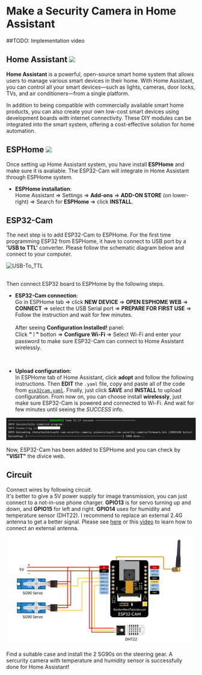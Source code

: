 # Make a Security Camera in Home Assistant

##TODO: Implementation video

## Home Assistant <img src="https://encrypted-tbn0.gstatic.com/images?q=tbn:ANd9GcStB6C1liB44PdYGSsGnWeSP3AfhWo0Utie_A&s" width="40"> 

**Home Assistant** is a powerful, open-source smart home system that allows users to manage various smart devices in their home. With Home Assistant, you can control all your smart devices—such as lights, cameras, door locks, TVs, and air conditioners—from a single platform.

In addition to being compatible with commercially available smart home products, you can also create your own low-cost smart devices using development boards with internet connectivity. These DIY modules can be integrated into the smart system, offering a cost-effective solution for home automation.

## ESPHome <img src="https://encrypted-tbn0.gstatic.com/images?q=tbn:ANd9GcSDkyZPuqZkxRauA9MR8bOAn0MufyA3QmYZOg&s" width="40">

Once setting up Home Assistant system, you have install **ESPHome** and make sure it is avaliable. The ESP32-Cam will integrate in Home Assistant through ESPHome system. 

* **ESPHome installation**: \
Home Assistant ⇒ Settings ⇒ **Add-ons** ⇒ **ADD-ON STORE** (on lower-right) ⇒ Search for **ESPHome** ⇒ click **INSTALL**.

## ESP32-Cam
The next step is to add ESP32-Cam to ESPHome. For the first time programming ESP32 from ESPHome, it have to connect to USB port by a **'USB to TTL'** converter. Please follow the schematic diagram below and connect to your computer. 

![USB-To_TTL](https://encrypted-tbn0.gstatic.com/images?q=tbn:ANd9GcRkbzJGJvbgOy58cckM3BtVvDRr18q6NEaF0A&s)

\
Then connect ESP32 board to ESPHome by the following steps. 

* **ESP32-Cam connection**: \
Go in ESPHome tab ⇒ click **NEW DEVICE** ⇒ **OPEN ESPHOME WEB** ⇒ **CONNECT** ⇒ select the USB Serial port ⇒ **PREPARE FOR FIRST USE** ⇒ Follow the instruction and wait for few minutes. \
\
After seeing **Configuration Installed!** panel: \
Click **" ⁝ "** botton ⇒ **Configure Wi-Fi** ⇒ Select Wi-Fi and enter your password to make sure ESP32-Cam can connect to Home Assistant wirelessly. 

<br/>

* **Upload configuration:** \
In ESPHome tab of Home Assistant, click **adopt** and follow the following instructions. Then **EDIT** the ```.yaml``` file, copy and paste all of the code from [```esp32cam.yaml```](esp32cam.yaml). Finally, just click **SAVE** and **INSTALL** to upload configuration. From now on, you can choose install **wirelessly**, just make sure ESP32-Cam is powered and connected to Wi-Fi. And wait for few minutes until seeing the *SUCCESS* info. 

![Success_Info](img/SuccessINFO.png)

 Now, ESP32-Cam has been added to ESPHome and you can check by **"VISIT"** the divice web. 

 ## Circuit
Connect wires by following circuit. \
It's better to give a 5V power supply for image transmission, you can just connect to a not-in-use phone charger. **GPIO13** is for servo turning up and down, and **GPIO15** for left and right. **GPIO14** uses for humidity and temperature sensor (DHT22). I recommend to replace an external 2.4G antenna to get a better signal. Please see [here](https://randomnerdtutorials.com/esp32-cam-connect-external-antenna/) or this [video](https://www.youtube.com/watch?v=aBTZuvg5sM8&t=1s) to learn how to connect an external antenna. 

<div align=left>
<img src="img/CircuitESP32.png" width="600">
</div>

Find a suitable case and install the 2 SG90s on the steering gear. A sercurity camera with temperature and humidity sensor is successfully done for Home Assistant!